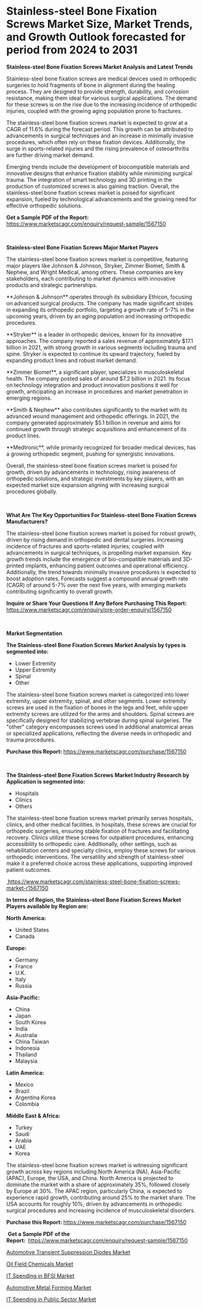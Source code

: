 <p><h1>Stainless-steel Bone Fixation Screws Market Size, Market Trends, and Growth Outlook forecasted for period from 2024 to 2031</h1></p><p><strong>Stainless-steel Bone Fixation Screws Market Analysis and Latest Trends</strong></p>
<p><p>Stainless-steel bone fixation screws are medical devices used in orthopedic surgeries to hold fragments of bone in alignment during the healing process. They are designed to provide strength, durability, and corrosion resistance, making them ideal for various surgical applications. The demand for these screws is on the rise due to the increasing incidence of orthopedic injuries, coupled with the growing aging population prone to fractures.</p><p>The stainless-steel bone fixation screws market is expected to grow at a CAGR of 11.6% during the forecast period. This growth can be attributed to advancements in surgical techniques and an increase in minimally invasive procedures, which often rely on these fixation devices. Additionally, the surge in sports-related injuries and the rising prevalence of osteoarthritis are further driving market demand.</p><p>Emerging trends include the development of biocompatible materials and innovative designs that enhance fixation stability while minimizing surgical trauma. The integration of smart technology and 3D printing in the production of customized screws is also gaining traction. Overall, the stainless-steel bone fixation screws market is poised for significant expansion, fueled by technological advancements and the growing need for effective orthopedic solutions.</p></p>
<p><strong>Get a Sample PDF of the Report:&nbsp;</strong> <a href="https://www.marketscagr.com/enquiry/request-sample/1567150">https://www.marketscagr.com/enquiry/request-sample/1567150</a></p>
<p>&nbsp;</p>
<p><strong>Stainless-steel Bone Fixation Screws Major Market Players</strong></p>
<p><p>The stainless-steel bone fixation screws market is competitive, featuring major players like Johnson & Johnson, Stryker, Zimmer Biomet, Smith & Nephew, and Wright Medical, among others. These companies are key stakeholders, each contributing to market dynamics with innovative products and strategic partnerships.</p><p>**Johnson & Johnson** operates through its subsidiary Ethicon, focusing on advanced surgical products. The company has made significant strides in expanding its orthopedic portfolio, targeting a growth rate of 5-7% in the upcoming years, driven by an aging population and increasing orthopedic procedures.</p><p>**Stryker** is a leader in orthopedic devices, known for its innovative approaches. The company reported a sales revenue of approximately $17.1 billion in 2021, with strong growth in various segments including trauma and spine. Stryker is expected to continue its upward trajectory, fueled by expanding product lines and robust market demand.</p><p>**Zimmer Biomet**, a significant player, specializes in musculoskeletal health. The company posted sales of around $7.2 billion in 2021. Its focus on technology integration and product innovation positions it well for growth, anticipating an increase in procedures and market penetration in emerging regions.</p><p>**Smith & Nephew** also contributes significantly to the market with its advanced wound management and orthopedic offerings. In 2021, the company generated approximately $5.1 billion in revenue and aims for continued growth through strategic acquisitions and enhancement of its product lines.</p><p>**Medtronic**, while primarily recognized for broader medical devices, has a growing orthopedic segment, pushing for synergistic innovations.</p><p>Overall, the stainless-steel bone fixation screws market is poised for growth, driven by advancements in technology, rising awareness of orthopedic solutions, and strategic investments by key players, with an expected market size expansion aligning with increasing surgical procedures globally.</p></p>
<p>&nbsp;</p>
<p><strong>What Are The Key Opportunities For Stainless-steel Bone Fixation Screws Manufacturers?</strong></p>
<p><p>The stainless-steel bone fixation screws market is poised for robust growth, driven by rising demand in orthopedic and dental surgeries. Increasing incidence of fractures and sports-related injuries, coupled with advancements in surgical techniques, is propelling market expansion. Key growth trends include the emergence of bio-compatible materials and 3D-printed implants, enhancing patient outcomes and operational efficiency. Additionally, the trend towards minimally invasive procedures is expected to boost adoption rates. Forecasts suggest a compound annual growth rate (CAGR) of around 5-7% over the next five years, with emerging markets contributing significantly to overall growth.</p></p>
<p><strong>Inquire or Share Your Questions If Any Before Purchasing This Report:</strong> <a href="https://www.marketscagr.com/enquiry/pre-order-enquiry/1567150">https://www.marketscagr.com/enquiry/pre-order-enquiry/1567150</a></p>
<p>&nbsp;</p>
<p><strong>Market Segmentation</strong></p>
<p><strong>The Stainless-steel Bone Fixation Screws Market Analysis by types is segmented into:</strong></p>
<p><ul><li>Lower Extremity</li><li>Upper Extremity</li><li>Spinal</li><li>Other</li></ul></p>
<p><p>The stainless-steel bone fixation screws market is categorized into lower extremity, upper extremity, spinal, and other segments. Lower extremity screws are used in the fixation of bones in the legs and feet, while upper extremity screws are utilized for the arms and shoulders. Spinal screws are specifically designed for stabilizing vertebrae during spinal surgeries. The "other" category encompasses screws used in additional anatomical areas or specialized applications, reflecting the diverse needs in orthopedic and trauma procedures.</p></p>
<p><strong>Purchase this Report:&nbsp;</strong><a href="https://www.marketscagr.com/purchase/1567150">https://www.marketscagr.com/purchase/1567150</a></p>
<p>&nbsp;</p>
<p><strong>The Stainless-steel Bone Fixation Screws Market Industry Research by Application is segmented into:</strong></p>
<p><ul><li>Hospitals</li><li>Clinics</li><li>Others</li></ul></p>
<p><p>The stainless-steel bone fixation screws market primarily serves hospitals, clinics, and other medical facilities. In hospitals, these screws are crucial for orthopedic surgeries, ensuring stable fixation of fractures and facilitating recovery. Clinics utilize these screws for outpatient procedures, enhancing accessibility to orthopedic care. Additionally, other settings, such as rehabilitation centers and specialty clinics, employ these screws for various orthopedic interventions. The versatility and strength of stainless-steel make it a preferred choice across these applications, supporting improved patient outcomes.</p></p>
<p><a href="https://www.marketscagr.com/stainless-steel-bone-fixation-screws-market-r1567150">&nbsp;https://www.marketscagr.com/stainless-steel-bone-fixation-screws-market-r1567150</a></p>
<p><strong>In terms of Region, the Stainless-steel Bone Fixation Screws Market Players available by Region are:</strong></p>
<p>
    <p> <strong> North America: </strong>
        <ul>
            <li>United States</li>
            <li>Canada</li>
        </ul>
        </p> 
    <p> <strong> Europe: </strong>
        <ul>
            <li>Germany</li>
            <li>France</li>
            <li>U.K.</li>
            <li>Italy</li>
            <li>Russia</li>
        </ul>
        </p> 
    <p> <strong> Asia-Pacific: </strong>
        <ul>
            <li>China</li>
            <li>Japan</li>
            <li>South Korea</li>
            <li>India</li>
            <li>Australia</li>
            <li>China Taiwan</li>
            <li>Indonesia</li>
            <li>Thailand</li>
            <li>Malaysia</li>
        </ul>
        </p> 
    <p> <strong> Latin America: </strong>
        <ul>
            <li>Mexico</li>
            <li>Brazil</li>
            <li>Argentina Korea</li>
            <li>Colombia</li>
        </ul>
        </p> 
    <p> <strong> Middle East & Africa: </strong>
        <ul>
            <li>Turkey</li>
            <li>Saudi</li>
            <li>Arabia</li>
            <li>UAE</li>
            <li>Korea</li>
        </ul>
    </p>
    </p>
<p><p>The stainless-steel bone fixation screws market is witnessing significant growth across key regions including North America (NA), Asia-Pacific (APAC), Europe, the USA, and China. North America is projected to dominate the market with a share of approximately 35%, followed closely by Europe at 30%. The APAC region, particularly China, is expected to experience rapid growth, contributing around 25% to the market share. The USA accounts for roughly 10%, driven by advancements in orthopedic surgical procedures and increasing incidence of musculoskeletal disorders.</p></p>
<p><strong>Purchase this Report: </strong><a href="https://www.marketscagr.com/purchase/1567150">https://www.marketscagr.com/purchase/1567150</a></p>
<p>&nbsp;<strong>Get a Sample PDF of the Report:&nbsp;&nbsp;</strong><a href="https://www.marketscagr.com/enquiry/request-sample/1567150">https://www.marketscagr.com/enquiry/request-sample/1567150</a></p>
<p><strong></strong></p>
<p><p><a href="https://medium.com/@ambushal/global-automotive-transient-suppression-diodes-market-size-is-expected-to-reach-at-a-cagr-of-7-1-43a0395cec99?postPublishedType=repub">Automotive Transient Suppression Diodes Market</a></p><p><a href="https://www.linkedin.com/pulse/global-oil-field-chemicals-market-opportunities-challenges2024-x6xif?trackingId=%2BkvkwYJDTgm53ABGvq13Tw%3D%3D">Oil Field Chemicals Market</a></p><p><a href="https://issuu.com/reportprime-2/docs/it-spending-in-bfsi-market-size-203_e893ce009c26fb">IT Spending in BFSI Market</a></p><p><a href="https://www.linkedin.com/pulse/strategic-roadmap-global-automotive-metal-forming-aybne?trackingId=C320pKIkTOyr2oqElfUQxw%3D%3D">Automotive Metal Forming Market</a></p><p><a href="https://issuu.com/reportprime-2/docs/it-spending-in-public-sector-market_f144d74499a616">IT Spending in Public Sector Market</a></p></p>